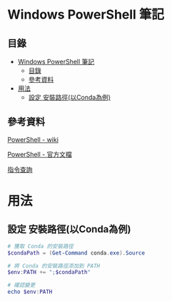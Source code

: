 # Windows PowerShell 筆記

## 目錄

- [Windows PowerShell 筆記](#windows-powershell-筆記)
  - [目錄](#目錄)
  - [參考資料](#參考資料)
- [用法](#用法)
  - [設定 安裝路徑(以Conda為例)](#設定-安裝路徑以conda為例)

## 參考資料

[PowerShell - wiki](https://zh.wikipedia.org/zh-tw/PowerShell)

[PowerShell - 官方文檔](https://learn.microsoft.com/zh-tw/powershell/)

[指令查詢](https://ss64.com/ps/)

# 用法

## 設定 安裝路徑(以Conda為例)

```PowerShell
# 獲取 Conda 的安裝路徑
$condaPath = (Get-Command conda.exe).Source

# 將 Conda 的安裝路徑添加到 PATH
$env:PATH += ";$condaPath"

# 確認變更
echo $env:PATH
```